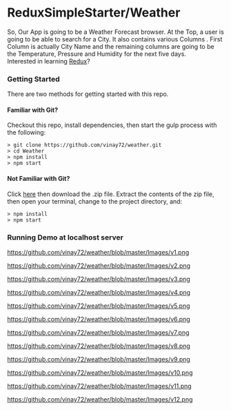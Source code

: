 # ReduxSimpleStarter/Weather
So, Our App is going to be a Weather Forecast browser. At the Top, a user is going to be able to search for a City. 
It also contains various Columns . First Column is actually City Name and 
the remaining columns are going to be the Temperature, Pressure and Humidity for the next five days.
 <br>
Interested in learning [Redux](https://www.udemy.com/react-redux/)?

### Getting Started

There are two methods for getting started with this repo.

#### Familiar with Git?
Checkout this repo, install dependencies, then start the gulp process with the following:

```
> git clone https://github.com/vinay72/weather.git
> cd Weather
> npm install
> npm start
```

#### Not Familiar with Git?
Click [here](https://github.com/StephenGrider/ReactStarter/releases) then download the .zip file.  Extract the contents of the zip file, then open your terminal, change to the project directory, and:

```
> npm install
> npm start
```
### Running Demo at localhost server
https://github.com/vinay72/weather/blob/master/Images/v1.png

https://github.com/vinay72/weather/blob/master/Images/v2.png

https://github.com/vinay72/weather/blob/master/Images/v3.png 

https://github.com/vinay72/weather/blob/master/Images/v4.png 

https://github.com/vinay72/weather/blob/master/Images/v5.png

https://github.com/vinay72/weather/blob/master/Images/v6.png

https://github.com/vinay72/weather/blob/master/Images/v7.png

https://github.com/vinay72/weather/blob/master/Images/v8.png

https://github.com/vinay72/weather/blob/master/Images/v9.png

https://github.com/vinay72/weather/blob/master/Images/v10.png

https://github.com/vinay72/weather/blob/master/Images/v11.png

https://github.com/vinay72/weather/blob/master/Images/v12.png
